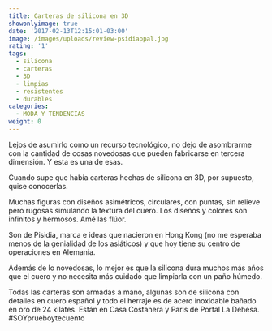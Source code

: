 ```yaml
---
title: Carteras de silicona en 3D
showonlyimage: true
date: '2017-02-13T12:15:01-03:00'
image: /images/uploads/review-psidiappal.jpg
rating: '1'
tags:
  - silicona
  - carteras
  - 3D
  - limpias
  - resistentes
  - durables
categories:
  - MODA Y TENDENCIAS
weight: 0
---
```

Lejos de asumirlo como un recurso tecnológico, no dejo de asombrarme con la cantidad de cosas novedosas que pueden fabricarse en tercera dimensión. Y esta es una de esas.

<!--morea-->

Cuando supe que había carteras hechas de silicona en 3D, por supuesto, quise conocerlas. 

Muchas figuras con diseños asimétricos, circulares, con puntas, sin relieve pero rugosas simulando la textura del cuero. Los diseños y colores son infinitos y hermosos. Amé las flúor.

Son de Pisidia, marca e ideas que nacieron en Hong Kong (no me esperaba menos de la genialidad de los asiáticos) y que hoy tiene su centro de operaciones en Alemania.

Además de lo novedosas, lo mejor es que la silicona dura muchos más años que el cuero y no necesita más cuidado que limpiarla con un paño húmedo.

Todas las carteras son armadas a mano, algunas son de silicona con detalles en cuero español y todo el herraje es de acero inoxidable bañado en oro de 24 kilates. Están en Casa Costanera y Paris de Portal La Dehesa. #SOYprueboytecuento
